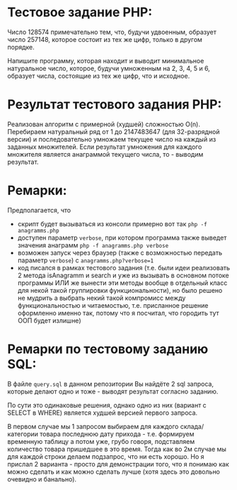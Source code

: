 # Тестовое задание PHP:
Число 128574 примечательно тем, что, будучи удвоенным, образует число 257148, которое состоит из тех же цифр, только в другом порядке.

Напишите программу, которая находит и выводит минимальное натуральное число, которое, будучи умноженным на 2, 3, 4, 5 и 6, образует числа, состоящие из тех же цифр, что и исходное.

# Результат тестового задания PHP:
Реализован алгоритм с примерной (худшей) сложностью O(n). Перебираем натуральный ряд от 1 до 2147483647 (для 32-разрядной версии) и последовательно умножаем текущее число на каждый из заданных множителей. Если результат умножения для каждого множителя является анаграммой текущего числа, то - выводим результат.

# Ремарки:
Предполагается, что
* скрипт будет вызываться из консоли примерно вот так `php -f anagramms.php`
* доступен параметр `verbose`, при котором программа также выведет значения анаграмм `php -f anagramms.php verbose`
* возможен запуск через браузер (также с возможностью передать параметр `verbose`) c `anagramms.php?verbose=1`
* код писался в рамках тестового задания (т.е. были идеи реализовать 2 метода isAnagramm и search и уже из вызывать в основном потоке программы ИЛИ же вынести эти методы вообще в отдельный класс для некой такой группировки функциональности), но было решено не мудрить а выбрать некий такой компромисс между функциональностью и читаемостью, т.е. присланное решение оформленно именно так, потому что я посчитал, что городить тут ООП будет излишне)

# Ремарки по тестовому заданию SQL:
В файле `query.sql` в данном репозитории Вы найдёте 2 sql запроса, которые делают одно и тоже - выводят результат согласно заданию.

По сути это одинаковые решения, однако одно из них (вариант с SELECT в WHERE) является худшей версией первого запроса.

В первом случае мы 1 запросом выбираем для каждого склада/категории товара последнюю дату прихода - т.е. формируем временную таблицу а потом уже, грубо говоря, подставляем количество товара пришедшее в это время. Тогда как во 2м случае мы для каждой строки делаем подзапрос, что ни есть хорошо. Но я прислал 2 варианта - просто для демонстрации того, что я понимаю как можно сделать и как можно сделать лучше (хотя здесь это довольно очевидно и банально).
